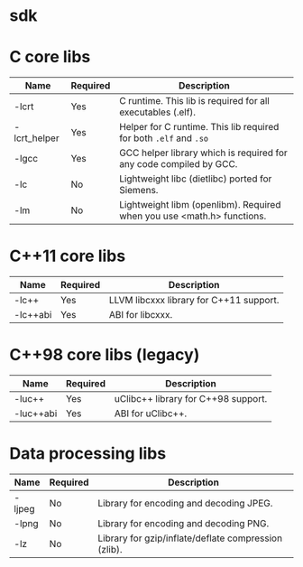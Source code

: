 # sdk

# C core libs
| Name | Required | Description
| --- | --- | --- |
| -lcrt | Yes | C runtime. This lib is required for all executables (.elf). |
| -lcrt_helper | Yes | Helper for C runtime. This lib required for both `.elf` and `.so` |
| -lgcc | Yes | GCC helper library which is required for any code compiled by GCC. |
| -lc | No | Lightweight libc (dietlibc) ported for Siemens. |
| -lm | No | Lightweight libm (openlibm). Required when you use <math.h> functions. |

# C++11 core libs
| Name | Required | Description
| --- | --- | --- |
| -lc++ | Yes | LLVM libcxxx library for C++11 support. |
| -lc++abi | Yes | ABI for libcxxx. |

# C++98 core libs (legacy)
| Name | Required | Description |
| --- | --- | --- |
| -luc++ | Yes | uClibc++ library for C++98 support. |
| -luc++abi | Yes | ABI for uClibc++. |

# Data processing libs
| Name | Required | Description |
| --- | --- | --- |
| -ljpeg | No  | Library for encoding and decoding JPEG. |
| -lpng | No  | Library for encoding and decoding PNG. |
| -lz | No  | Library for gzip/inflate/deflate compression (zlib). |
